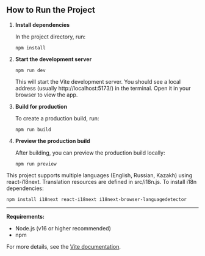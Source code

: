 ## How to Run the Project

1. **Install dependencies**

   In the project directory, run:

   ```
   npm install
   ```

2. **Start the development server**

   ```
   npm run dev
   ```

   This will start the Vite development server. You should see a local address (usually http://localhost:5173/) in the terminal. Open it in your browser to view the app.

3. **Build for production**

   To create a production build, run:

   ```
   npm run build
   ```

4. **Preview the production build**

   After building, you can preview the production build locally:

   ```
   npm run preview
   ```

This project supports multiple languages (English, Russian, Kazakh) using react-i18next. Translation resources are defined in src/i18n.js.
To install i18n dependencies:

```
npm install i18next react-i18next i18next-browser-languagedetector
```

---

**Requirements:**

- Node.js (v16 or higher recommended)
- npm

For more details, see the [Vite documentation](https://vitejs.dev/guide/).
